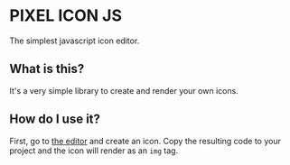 # PIXEL ICON JS
The simplest javascript icon editor.

## What is this?
It's a very simple library to create and render your own icons.

## How do I use it?
First, go to [the editor](https://samitier.github.io/pixel-icon/) and create an icon. Copy the resulting code to your project and the icon will render as an `img` tag.
